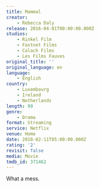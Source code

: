 ```yaml
---
title: Mammal
creator:
    - Rebecca Daly
release: 2016-04-01T00:00:00.000Z
studios:
    - Rinkel Film
    - Fastnet Films
    - Calach Films
    - Les Films Fauves
original_title: ''
original_language: en
language:
    - English
country:
    - Luxembourg
    - Ireland
    - Netherlands
length: 99
genre:
    - Drama
format: Streaming
service: Netflix
venue: Home
date: 2018-02-11T05:00:00.000Z
rating: '2'
revisit: false
media: Movie
tmdb_id: 371462
---
```


What a mess.
